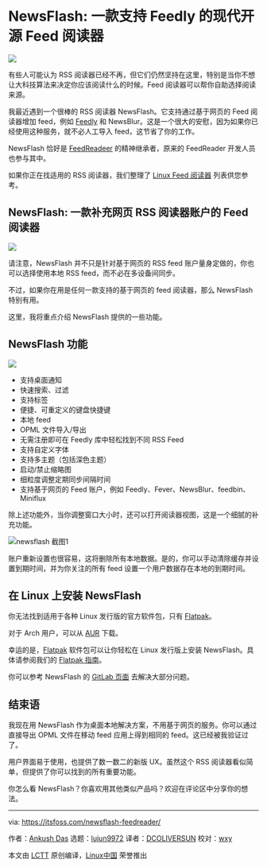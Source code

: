 # NewsFlash: 一款支持 Feedly 的现代开源 Feed 阅读器


![](https://img.linux.net.cn/data/attachment/album/202104/03/001037r2udx6u6xqu5sqzu.jpg)

有些人可能认为 RSS 阅读器已经不再，但它们仍然坚持在这里，特别是当你不想让大科技算法来决定你应该阅读什么的时候。Feed 阅读器可以帮你自助选择阅读来源。

我最近遇到一个很棒的 RSS 阅读器 NewsFlash。它支持通过基于网页的 Feed 阅读器增加 feed，例如 [Feedly][1] 和 NewsBlur。这是一个很大的安慰，因为如果你已经使用这种服务，就不必人工导入 feed，这节省了你的工作。

NewsFlash 恰好是 [FeedReadeer][2] 的精神继承者，原来的 FeedReader 开发人员也参与其中。

如果你正在找适用的 RSS 阅读器，我们整理了 [Linux Feed 阅读器][3] 列表供您参考。

## NewsFlash: 一款补充网页 RSS 阅读器账户的 Feed 阅读器

![][4]

请注意，NewsFlash 并不只是针对基于网页的 RSS feed 账户量身定做的，你也可以选择使用本地 RSS feed，而不必在多设备间同步。

不过，如果你在用是任何一款支持的基于网页的 feed 阅读器，那么 NewsFlash 特别有用。

这里，我将重点介绍 NewsFlash 提供的一些功能。

## NewsFlash 功能

![][5]

  * 支持桌面通知
  * 快速搜索、过滤
  * 支持标签
  * 便捷、可重定义的键盘快捷键
  * 本地 feed
  * OPML 文件导入/导出
  * 无需注册即可在 Feedly 库中轻松找到不同 RSS Feed
  * 支持自定义字体
  * 支持多主题（包括深色主题）
  * 启动/禁止缩略图
  * 细粒度调整定期同步间隔时间
  * 支持基于网页的 Feed 账户，例如 Feedly、Fever、NewsBlur、feedbin、Miniflux

除上述功能外，当你调整窗口大小时，还可以打开阅读器视图，这是一个细腻的补充功能。

![newsflash 截图1][6]

账户重新设置也很容易，这将删除所有本地数据。是的，你可以手动清除缓存并设置到期时间，并为你关注的所有 feed 设置一个用户数据存在本地的到期时间。

## 在 Linux 上安装 NewsFlash

你无法找到适用于各种 Linux 发行版的官方软件包，只有 [Flatpak][8]。

对于 Arch 用户，可以从 [AUR][9] 下载。

幸运的是，[Flatpak][10] 软件包可以让你轻松在 Linux 发行版上安装 NewsFlash。具体请参阅我们的 [Flatpak 指南][11]。

你可以参考 NewsFlash 的 [GitLab 页面][12] 去解决大部分问题。

## 结束语

我现在用 NewsFlash 作为桌面本地解决方案，不用基于网页的服务。你可以通过直接导出 OPML 文件在移动 feed 应用上得到相同的 feed。这已经被我验证过了。

用户界面易于使用，也提供了数一数二的新版 UX。虽然这个 RSS 阅读器看似简单，但提供了你可以找到的所有重要功能。

你怎么看 NewsFlash？你喜欢用其他类似产品吗？欢迎在评论区中分享你的想法。

--------------------------------------------------------------------------------

via: https://itsfoss.com/newsflash-feedreader/

作者：[Ankush Das][a]
选题：[lujun9972][b]
译者：[DCOLIVERSUN](https://github.com/DCOLIVERSUN)
校对：[wxy](https://github.com/wxy)

本文由 [LCTT](https://github.com/LCTT/TranslateProject) 原创编译，[Linux中国](https://linux.cn/) 荣誉推出

[a]: https://itsfoss.com/author/ankush/
[b]: https://github.com/lujun9972
[1]: https://feedly.com/
[2]: https://jangernert.github.io/FeedReader/
[3]: https://itsfoss.com/feed-reader-apps-linux/
[4]: https://i2.wp.com/itsfoss.com/wp-content/uploads/2021/03/newsflash.jpg?resize=945%2C648&ssl=1
[5]: https://i2.wp.com/itsfoss.com/wp-content/uploads/2021/03/newsflash-screenshot.jpg?resize=800%2C533&ssl=1
[6]: https://i2.wp.com/itsfoss.com/wp-content/uploads/2021/03/newsflash-screenshot-1.jpg?resize=800%2C532&ssl=1
[7]: https://i0.wp.com/itsfoss.com/wp-content/uploads/2018/04/best-feed-reader-apps-linux.jpg?fit=800%2C450&ssl=1
[8]: https://flathub.org/apps/details/com.gitlab.newsflash
[9]: https://itsfoss.com/aur-arch-linux/
[10]: https://itsfoss.com/what-is-flatpak/
[11]: https://itsfoss.com/flatpak-guide/
[12]: https://gitlab.com/news-flash/news_flash_gtk
